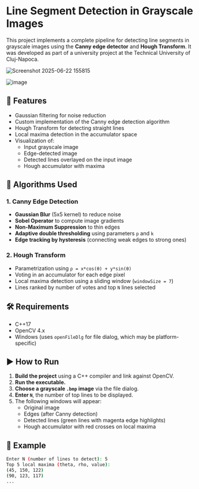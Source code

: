 # Line Segment Detection in Grayscale Images

This project implements a complete pipeline for detecting line segments in grayscale images using the **Canny edge detector** and **Hough Transform**. It was developed as part of a university project at the Technical University of Cluj-Napoca.

![Screenshot 2025-06-22 155815](https://github.com/user-attachments/assets/562ccd85-7186-40f0-816c-3edbc0d957f6)

![image](https://github.com/user-attachments/assets/3b0d6397-e354-436f-a0e3-9b81730c5db2)


## 📌 Features

- Gaussian filtering for noise reduction
- Custom implementation of the Canny edge detection algorithm
- Hough Transform for detecting straight lines
- Local maxima detection in the accumulator space
- Visualization of:
  - Input grayscale image
  - Edge-detected image
  - Detected lines overlayed on the input image
  - Hough accumulator with maxima

## 🧠 Algorithms Used

### 1. Canny Edge Detection

- **Gaussian Blur** (5x5 kernel) to reduce noise
- **Sobel Operator** to compute image gradients
- **Non-Maximum Suppression** to thin edges
- **Adaptive double thresholding** using parameters `p` and `k`
- **Edge tracking by hysteresis** (connecting weak edges to strong ones)

### 2. Hough Transform

- Parametrization using `ρ = x*cos(θ) + y*sin(θ)`
- Voting in an accumulator for each edge pixel
- Local maxima detection using a sliding window (`windowSize = 7`)
- Lines ranked by number of votes and top `N` lines selected

## 🛠️ Requirements

- C++17
- OpenCV 4.x
- Windows (uses `openFileDlg` for file dialog, which may be platform-specific)

## ▶️ How to Run

1. **Build the project** using a C++ compiler and link against OpenCV.
2. **Run the executable.**
3. **Choose a grayscale `.bmp` image** via the file dialog.
4. **Enter `N`**, the number of top lines to be displayed.
5. The following windows will appear:
   - Original image
   - Edges (after Canny detection)
   - Detected lines (green lines with magenta edge highlights)
   - Hough accumulator with red crosses on local maxima

## 🧪 Example

```bash
Enter N (number of lines to detect): 5
Top 5 local maxima (theta, rho, value):
(45, 150, 122)
(90, 123, 117)
...
